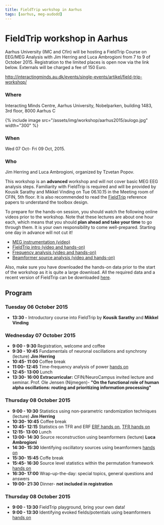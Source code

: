 ```yaml
---
title: FieldTrip workshop in Aarhus
tags: [aarhus, meg-audodd]
---
```


# FieldTrip workshop in Aarhus

Aarhus University (IMC and Cfin) will be hosting a FieldTrip Course on EEG/MEG Analysis with Jim Herring and Luca Ambrogioni from 7 to 9 of October 2015. Registration to the limited places is open now via the link below. Externals will be charged a fee of 150 Euro.

<http://interactingminds.au.dk/events/single-events/artikel/field-trip-workshop/>

### Where

Interacting Minds Centre, Aarhus University, Nobelparken, building 1483, 3rd floor, 8000 Aarhus C

{% include image src="/assets/img/workshop/aarhus2015/aulogo.jpg" width="300" %}

### When

Wed 07 Oct- Fri 09 Oct, 2015.

### Who

Jim Herring and Luca Ambrogioni, organized by Tzvetan Popov.

This workshop is an **advanced** workshop and will not cover basic MEG EEG analysis steps. Familiarity with FieldTrip is required and will be provided by Kousik Sarathy and Mikkel Vinding on Tue 06.10.15 in the Meeting room of CFIN, 5th floor. It is also recommended to read the [FieldTrip](http://www.hindawi.com/journals/cin/2011/156869/) reference papers to understand the toolbox design.

To prepare for the hands-on session, you should watch the following online videos prior to the workshop. Note that these lectures are about one hour each, which means that you should **plan ahead and take your time** to go through them. It is your own responsibility to come well-prepared. Starting one day in advance will not cut it!

- [MEG instrumentation (video)](https://www.youtube.com/watch?v=15Qs4fuPpes)
- [FieldTrip intro (video and hands-on)](/tutorial/introduction)
- [Frequency analysis (video and hands-on)](/tutorial/timefrequencyanalysis)
- [Beamformer source analysis (video and hands-on)](/tutorial/beamformer)

Also, make sure you have downloaded the hands-on data prior to the start of the workshop as it is quite a large download. All the required data and a recent version of FieldTrip can be downloaded [here](https://download.fieldtriptoolbox.org/workshop/aarhus2015/workshop/hands-on.rar).

## Program

### Tuesday 06 October 2015

- **13:30 -** Introductory course into FieldTrip by **Kousik Sarathy** and **Mikkel Vinding**

### Wednesday 07 October 2015

- **9:00 - 9:30** Registration, welcome and coffee
- **9:30 - 10:45** Fundamentals of neuronal oscillations and synchrony (lecture) **Jim Herring**
- **10:45- 11:00** Coffee break
- **11:00- 12:45** Time-frequency analysis of power [hands on](/tutorial/timefrequencyanalysis)
- **12:45- 13:00** Lunch
- **13:30- 16:00** **Extracurricular:** CFIN/NeuroCampus invited lecture and seminar. Prof. Ole Jensen (Nijmegen)- **"On the functional role of human alpha oscillations: routing and prioritizing information processing"**

### Thursday 08 October 2015

- **9:00 - 10:30** Statistics using non-parametric randomization techniques (lecture) **Jim Herring**
- **10:30- 10:45** Coffee break
- **10:45- 12:15** Statistics on TFR and ERF [ERF hands on](/tutorial/cluster_permutation_timelock), [TFR hands on](/tutorial/cluster_permutation_freq)
- **12:15- 13:00** Lunch
- **13:00- 14:30** Source reconstruction using beamformers (lecture) **Luca Ambrogioni**
- **14:30- 15:30** Identifying oscillatory sources using beamformers [hands on](/tutorial/source/beamforming)
- **15:30- 15:45** Coffe break
- **15:45- 16:30** Source level statistics within the permutation framework [hands on](/workshop/aarhus2015/beamformingerf#meg_plotting_sources_of_response_related_evoked_field_using_statistical_threshold)
- **16:30- 17:00** Wrap-up-the-day: special topics, general questions and answers
- **19:00- 21:30** Dinner- **not included in registration**

### Thursday 08 October 2015

- **9:00 - 13:30** FieldTrip playground, bring your own data!
- **9:00 - 13:30** Identifying evoked fields/potentials using beamformers [hands on](/workshop/aarhus2015/beamformingerf)
